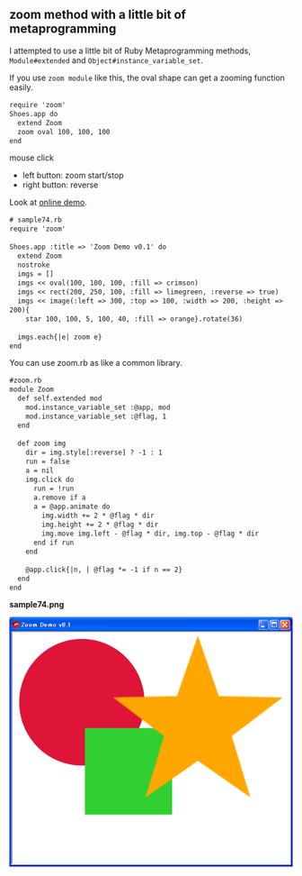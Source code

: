 zoom method with a little bit of metaprogramming
------------------------------------------------
I attempted to use a little bit of Ruby Metaprogramming methods, `Module#extended` and `Object#instance_variable_set`.

If you use `zoom module` like this, the oval shape can get a zooming function easily.

	require 'zoom'
	Shoes.app do
	  extend Zoom
	  zoom oval 100, 100, 100
	end

mouse click
- left button: zoom start/stop
- right button: reverse

Look at [online demo](http://www.rin-shun.com/rubylearning/shoes/shoes_zoom_demo.swf.html).

	# sample74.rb
	require 'zoom'
	
	Shoes.app :title => 'Zoom Demo v0.1' do
	  extend Zoom
	  nostroke
	  imgs = []
	  imgs << oval(100, 100, 100, :fill => crimson)
	  imgs << rect(200, 250, 100, :fill => limegreen, :reverse => true)
	  imgs << image(:left => 300, :top => 100, :width => 200, :height => 200){
	    star 100, 100, 5, 100, 40, :fill => orange}.rotate(36)
	  
	  imgs.each{|e| zoom e}
	end


You can use zoom.rb as like a common library.

	#zoom.rb
	module Zoom
	  def self.extended mod
	    mod.instance_variable_set :@app, mod
	    mod.instance_variable_set :@flag, 1
	  end
	  
	  def zoom img
	    dir = img.style[:reverse] ? -1 : 1
	    run = false
	    a = nil
	    img.click do
	      run = !run
	      a.remove if a
	      a = @app.animate do
	        img.width += 2 * @flag * dir
	        img.height += 2 * @flag * dir
	        img.move img.left - @flag * dir, img.top - @flag * dir
	      end if run
	    end
	   
	    @app.click{|n, | @flag *= -1 if n == 2}
	  end
	end

**sample74.png**

![sample74.png](http://github.com/ashbb/shoes_tutorial_html/raw/master/images/sample74.png)
